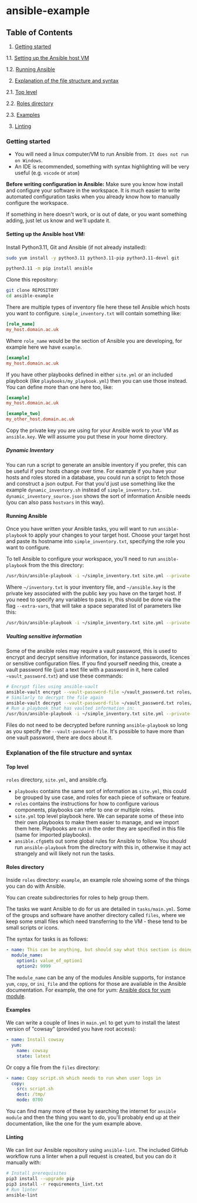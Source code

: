 # ansible-example


## Table of Contents

1. [Getting started](#start)

1.1. [Setting up the Ansible host VM](#setup)

1.2. [Running Ansible](#run_ansible)

2. [Explanation of the file structure and syntax](#structure)

2.1. [Top level](#top_level)

2.2. [Roles directory](#roles)

2.3. [Examples](#examples)

3. [Linting](#linting)


### Getting started <a name="start"></a>

- You will need a linux computer/VM to run Ansible from.
`It does not run on Windows`.
- An IDE is recommended, something with syntax highlighting will be very useful (e.g. `vscode` or `atom`)

**Before writing configuration in Ansible:**
Make sure you know how install and configure your software in the workspace.
It is much easier to write automated configuration tasks when you already know how to manually configure the workspace.

If something in here doesn't work, or is out of date, or you want something adding, just let us know and we'll update it.


#### Setting up the Ansible host VM: <a name="setup"></a>
Install Python3.11, Git and Ansible (if not already installed):
```sh
sudo yum install -y python3.11 python3.11-pip python3.11-devel git
```
```sh
python3.11 -m pip install ansible
```
Clone this repository:
```sh
git clone REPOSITORY
cd ansible-example
```
There are multiple types of inventory file here these tell Ansible which hosts you want to configure.
`simple_inventory.txt` will contain something like:
```ini
[role_name]
my_host.domain.ac.uk
```
Where `role_name` would be the section of Ansible you are developing, for example here we have `example`.
```ini
[example]
my_host.domain.ac.uk
```
If you have other playbooks defined in either `site.yml` or an included playbook (like `playbooks/my_playbook.yml`) then you can use those instead.
You can define more than one here too, like:
```ini
[example]
my_host.domain.ac.uk

[example_two]
my_other_host.domain.ac.uk
```

Copy the private key you are using for your Ansible work to your VM as `ansible.key`.
We will assume you put these in your home directory.

##### Dynamic Inventory
You can run a script to generate an ansible inventory if you prefer, this can be useful if your hosts change over time.
For example if you have your hosts and roles stored in a database, you could run a script to fetch those and construct a json output.
For that you'd just use something like the example `dynamic_inventory.sh` instead of `simple_inventory.txt`.
`dynamic_inventory_source.json` shows the sort of information Ansible needs (you can also pass `hostvars` in this way).

#### Running Ansible <a name="run_ansible"></a>
Once you have written your Ansible tasks, you will want to run `ansible-playbook` to apply your changes to your target host.
Choose your target host and paste its hostname into `simple_inventory.txt`, specifying the role you want to configure.

To tell Ansible to configure your workspace, you'll need to run `ansible-playbook` from the this directory:
```sh
/usr/bin/ansible-playbook -i ~/simple_inventory.txt site.yml --private-key ~/ansible.key
```
Where `~/inventory.txt` is your inventory file, and `~/ansible.key` is the private key associated with the public key you have on the target host.
If you need to specify any variables to pass in, this should be done via the flag `--extra-vars`, that will take a space separated list of parameters like this:
```sh
/usr/bin/ansible-playbook -i ~/simple_inventory.txt site.yml --private-key ~/ansible.key --extra-vars "my_software_version=2.0 some_other_var=meep"
```

##### Vaulting sensitive information
Some of the ansible roles may require a vault password, this is used to encrypt and decrypt sensitive information, for instance passwords, licences or sensitive configuration files.
If you find yourself needing this, create a vault password file (just a text file with a password in it, here called `~vault_password.txt`) and use these commands:
```sh
# Encrypt files using ansible-vault
ansible-vault encrypt --vault-password-file ~/vault_password.txt roles/example/files/super_secret.conf
# Similarly to decrypt the file again
ansible-vault decrypt --vault-password-file ~/vault_password.txt roles/example/files/super_secret.conf
# Run a playbook that has vaulted information in:
/usr/bin/ansible-playbook -i ~/simple_inventory.txt site.yml --private-key ~/ansible.key --vault-password-file ~/vault_password.txt
```
Files do not need to be decrypted before running `ansible-playbook` so long as you specify the `--vault-password-file`.
It's possible to have more than one vault password, there are docs about it.


### Explanation of the file structure and syntax <a name="structure"></a>
#### Top level <a name="top_level"></a>
`roles` directory, `site.yml`, and ansible.cfg.

- `playbooks` contains the same sort of information as `site.yml`, this could be grouped by use case, and roles for each piece of software or feature.
- `roles` contains the instructions for how to configure various components, playbooks can refer to one or multiple roles.
- `site.yml` top level playbook here. We can separate some of these into their own playbooks to make them easier to manage, and we import them here. Playbooks are run in the order they are specified in this file (same for imported playbooks).
- `ansible.cfg`sets out some global rules for Ansible to follow. You should run `ansible-playbook` from the directory with this in, otherwise it may act strangely and will likely not run the tasks.

#### Roles directory <a name="roles"></a>
Inside `roles` directory: `example`, an example role showing some of the things you can do with Ansible.

You can create subdirectories for roles to help group them.

The tasks we want Ansible to do for us are detailed in `tasks/main.yml`.
Some of the groups and software have another directory called `files`, where we keep some small files which need transferring to the VM - these tend to be small scripts or icons.

The syntax for tasks is as follows:

```yml
- name: This can be anything, but should say what this section is doing
  module_name:
    option1: value_of_option1
    option2: 9999
```

The `module_name` can be any of the modules Ansible supports, for instance `yum`, `copy`, or `ini_file` and the options for those are available in the Ansible documentation. For example, the one for yum: [Ansible docs for yum module](https://docs.ansible.com/ansible/latest/modules/yum_module.html "Ansible docs for yum module").

#### Examples <a name="examples"></a>

We can write a couple of lines in `main.yml` to get yum to install the latest version of "cowsay" (provided you have root access):
```yml
- name: Install cowsay
  yum:
    name: cowsay
    state: latest
```
Or copy a file from the `files` directory:
```yml
- name: Copy script.sh which needs to run when user logs in
  copy:
    src: script.sh
    dest: /tmp/
    mode: 0700
```

You can find many more of these by searching the internet for `ansible module` and then the thing you want to do, you'll probably end up at their documentation, like the one for the yum example above.

#### Linting <a name="linting"></a>

We can lint our Ansible repository using `ansible-lint`.
The included GitHub workflow runs a linter when a pull request is created, but you can do it manually with:
```sh
# Install prerequisites
pip3 install --upgrade pip
pip3 install -r requirements_lint.txt
# Run linter
ansible-lint
```
